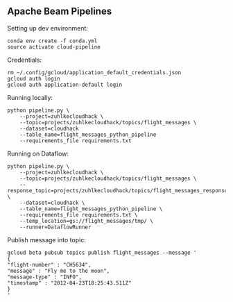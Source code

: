 Apache Beam Pipelines
---------------------

Setting up dev environment:

```
conda env create -f conda.yml
source activate cloud-pipeline
```

Credentials:
```
rm ~/.config/gcloud/application_default_credentials.json
gcloud auth login
gcloud auth application-default login
```

Running locally:

```
python pipeline.py \
    --project=zuhlkecloudhack \
    --topic=projects/zuhlkecloudhack/topics/flight_messages \
    --dataset=cloudhack
    --table_name=flight_messages_python_pipeline
    --requirements_file requirements.txt
```

Running on Dataflow:

```
python pipeline.py \
    --project=zuhlkecloudhack \
    --topic=projects/zuhlkecloudhack/topics/flight_messages \
    --response_topic=projects/zuhlkecloudhack/topics/flight_messages_response \
    --dataset=cloudhack \
    --table_name=flight_messages_python_pipeline \
    --requirements_file requirements.txt \
    --temp_location=gs://flight_messages/tmp/ \
    --runner=DataflowRunner
```


Publish message into topic:
```
gcloud beta pubsub topics publish flight_messages --message '
{
"flight-number" : "CH5634",
"message" : "Fly me to the moon",
"message-type" : "INFO",
"timestamp" : "2012-04-23T18:25:43.511Z"
}
'
```
